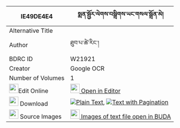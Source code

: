 |IE49DE4E4|སྨན་སྦྱོར་ལེགས་བསྒྲིགས་ཡང་གསལ་སྒྲོན་མེ། 
| --- | --- 
|Alternative Title |
|Author| ཐུབ་པ་ཚེ་རིང་།
|BDRC ID | W21921
|Creator | Google OCR
|Number of Volumes| 1
|<img width="25" src="https://img.icons8.com/color/25/000000/edit-property.png">Edit Online| [<img width="25" src="https://avatars.githubusercontent.com/u/45091458?s=200&v=4"> Open in Editor](http://editor.openpecha.org/IE49DE4E4)
|<img width="25" src="https://img.icons8.com/fluent/48/000000/download-2.png"/>  Download | [![](https://img.icons8.com/color/20/000000/txt.png)Plain Text](https://github.com/Openpecha/IE49DE4E4/releases/download/v2/menjor_lek_drik_yang_sal_dronm_plain_IE49DE4E4.zip), [![](https://img.icons8.com/color/20/000000/txt.png)Text with Pagination](https://github.com/Openpecha/IE49DE4E4/releases/download/v2/menjor_lek_drik_yang_sal_dronm_pages_IE49DE4E4.zip)
|<img width="25" src="https://img.icons8.com/plasticine/100/000000/pictures-folder.png"/>  Source Images | [<img width="25" src="https://library.bdrc.io/icons/BUDA-small.svg"> Images of text file open in BUDA](https://library.bdrc.io/show/bdr:W21921)